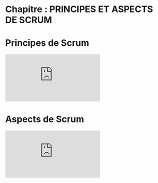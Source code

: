 # Chapitre : PRINCIPES ET ASPECTS DE SCRUM


# Principes de Scrum

<iframe allowfullscreen="true" frameborder="0" src="https://www.youtube.com/embed/AFfTSN-8Uc0"></iframe>

# Aspects de Scrum

<iframe allowfullscreen="true" frameborder="0" src="https://www.youtube.com/embed/RqIOWj9s7PI"></iframe>
